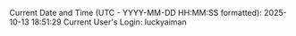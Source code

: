 Current Date and Time (UTC - YYYY-MM-DD HH:MM:SS formatted): 2025-10-13 18:51:29
Current User's Login: luckyaiman
